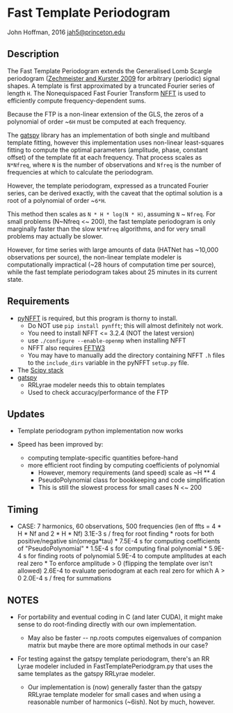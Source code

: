 Fast Template Periodogram
=========================

John Hoffman, 2016
jah5@princeton.edu

Description
-----------
The Fast Template Periodogram extends the Generalised Lomb Scargle
periodogram ([Zechmeister and Kurster 2009](http://adsabs.harvard.edu/cgi-bin/bib_query?arXiv:0901.2573]) 
for arbitrary (periodic) signal shapes. A template is first approximated
by a truncated Fourier series of length `H`. The Nonequispaced Fast Fourier Transform
[NFFT](https://www-user.tu-chemnitz.de/~potts/nfft/) is used
to efficiently compute frequency-dependent sums.

Because the FTP is a non-linear extension of the GLS, the zeros of 
a polynomial of order ~`6H` must be computed at each frequency.

The [gatspy](http://www.astroml.org/gatspy/) library has an implementation of
both single and multiband template fitting, however this implementation
uses non-linear least-squares fitting to compute the optimal parameters 
(amplitude, phase, constant offset) of the template fit at each frequency. That
process scales as `N*Nfreq`, where `N` is the number of observations and
`Nfreq` is the number of frequencies at which to calculate the periodogram.

However, the template periodogram, expressed as a truncated Fourier series,
can be derived exactly, with the caveat that the optimal solution is a root 
of a polynomial of order ~`6*H`.

This method then scales as `N * H * log(N * H)`, assuming `N` ~ `Nfreq`. 
For small problems (N~Nfreq <~ 200), the fast template periodogram is only marginally
faster than the slow `N*Nfreq` algorithms, and for very small problems may actually be slower.

However, for time series with large amounts of data (HATNet has ~10,000 observations
per source), the non-linear template modeler is computationally impractical (~28 hours of 
computation time per source), while the fast template periodogram takes about 25 minutes
in its current state.

Requirements
------------

* [pyNFFT](https://pypi.python.org/pypi/pyNFFT) is required, but this program is thorny to install.
	* Do NOT use `pip install pynfft`; this will almost definitely not work.
	* You need to install NFFT <= 3.2.4 (NOT the latest version)
	* use `./configure --enable-openmp` when installing NFFT
	* NFFT also requires [FFTW3](http://www.fftw.org)
	* You may have to manually add the directory containing NFFT `.h` files  to the `include_dirs` variable in the pyNFFT `setup.py` file.
* The [Scipy stack](http://www.scipy.org/install.html)
* [gatspy](http://www.astroml.org/gatspy/) 
	* RRLyrae modeler needs this to obtain templates
	* Used to check accuracy/performance of the FTP

Updates
-------
* Template periodogram python implementation now works

* Speed has been improved by:
	* computing template-specific quantities before-hand
	* more efficient root finding by computing coefficients of polynomial
		* However, memory requirements (and speed) scale as ~H ** 4
		* PseudoPolynomial class for bookkeeping and code simplification
		* This is still the slowest process for small cases N <~ 200

Timing
------
	
  * CASE: 7 harmonics, 60 observations, 500 frequencies (len of ffts = 4 * H * Nf and 2 * H * Nf)
      3.1E-3 s / freq for root finding
	     * roots for both positive/negative sin(omega*tau)
	     * 7.5E-4 s for computing coefficients of "PseudoPolynomial"
	     * 1.5E-4 s for computing final polynomial
	     * 5.9E-4 s for finding roots of polynomial
      5.9E-4 to compute amplitudes at each real zero
	     * To enforce amplitude > 0 (flipping the template over isn't allowed)
      2.6E-4 to evaluate periodogram at each real zero for which A > 0
      2.0E-4 s / freq for summations

NOTES
-----
* For portability and eventual coding in C (and later CUDA), it might
  make sense to do root-finding directly with our own implementation.
	* May also be faster -- np.roots computes eigenvalues of 
          companion matrix but maybe there are more optimal methods in our case?
	
* For testing against the gatspy template periodogram, there's an RR Lyrae modeler 
  included in FastTemplatePeriodgram.py that uses the same templates as the gatspy
  RRLyrae modeler.
	* Our implementation is (now) generally faster than the gatspy RRLyrae 
          template modeler for small cases and when using a reasonable number of 
          harmonics (~6ish). Not by much, however.

